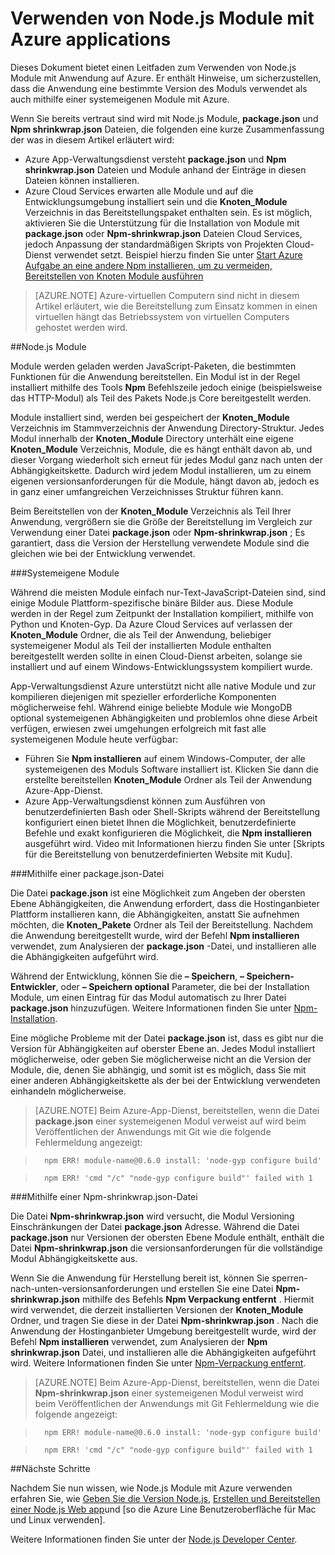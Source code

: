 <properties
    pageTitle="Arbeiten mit Node.js Module"
    description="Erfahren Sie, wie mit Node.js Module entwickelt Azure-App-Verwaltungsdienst oder Cloud Services verwenden."
    services=""
    documentationCenter="nodejs"
    authors="rmcmurray"
    manager="wpickett"
    editor=""/>

<tags
    ms.service="multiple"
    ms.workload="na"
    ms.tgt_pltfrm="na"
    ms.devlang="nodejs"
    ms.topic="article"
    ms.date="08/11/2016"
    ms.author="robmcm"/>


# <a name="using-nodejs-modules-with-azure-applications"></a>Verwenden von Node.js Module mit Azure applications

Dieses Dokument bietet einen Leitfaden zum Verwenden von Node.js Module mit Anwendung auf Azure. Er enthält Hinweise, um sicherzustellen, dass die Anwendung eine bestimmte Version des Moduls verwendet als auch mithilfe einer systemeigenen Module mit Azure.

Wenn Sie bereits vertraut sind wird mit Node.js Module, **package.json** und **Npm shrinkwrap.json** Dateien, die folgenden eine kurze Zusammenfassung der was in diesem Artikel erläutert wird:

* Azure App-Verwaltungsdienst versteht **package.json** und **Npm shrinkwrap.json** Dateien und Module anhand der Einträge in diesen Dateien können installieren.
* Azure Cloud Services erwarten alle Module und auf die Entwicklungsumgebung installiert sein und die **Knoten\_Module** Verzeichnis in das Bereitstellungspaket enthalten sein. Es ist möglich, aktivieren Sie die Unterstützung für die Installation von Module mit **package.json** oder **Npm-shrinkwrap.json** Dateien Cloud Services, jedoch Anpassung der standardmäßigen Skripts von Projekten Cloud-Dienst verwendet setzt. Beispiel hierzu finden Sie unter [Start Azure Aufgabe an eine andere Npm installieren, um zu vermeiden, Bereitstellen von Knoten Module ausführen](https://github.com/woloski/nodeonazure-blog/blob/master/articles/startup-task-to-run-npm-in-azure.markdown)

> [AZURE.NOTE] Azure-virtuellen Computern sind nicht in diesem Artikel erläutert, wie die Bereitstellung zum Einsatz kommen in einen virtuellen hängt das Betriebssystem von virtuellen Computers gehostet werden wird.

##<a name="nodejs-modules"></a>Node.js Module

Module werden geladen werden JavaScript-Paketen, die bestimmten Funktionen für die Anwendung bereitstellen. Ein Modul ist in der Regel installiert mithilfe des Tools **Npm** Befehlszeile jedoch einige (beispielsweise das HTTP-Modul) als Teil des Pakets Node.js Core bereitgestellt werden.

Module installiert sind, werden bei gespeichert der **Knoten\_Module** Verzeichnis im Stammverzeichnis der Anwendung Directory-Struktur. Jedes Modul innerhalb der **Knoten\_Module** Directory unterhält eine eigene **Knoten\_Module** Verzeichnis, Module, die es hängt enthält davon ab, und dieser Vorgang wiederholt sich erneut für jedes Modul ganz nach unten der Abhängigkeitskette. Dadurch wird jedem Modul installieren, um zu einem eigenen versionsanforderungen für die Module, hängt davon ab, jedoch es in ganz einer umfangreichen Verzeichnisses Struktur führen kann.

Beim Bereitstellen von der **Knoten\_Module** Verzeichnis als Teil Ihrer Anwendung, vergrößern sie die Größe der Bereitstellung im Vergleich zur Verwendung einer Datei **package.json** oder **Npm-shrinkwrap.json** ; Es garantiert, dass die Version der Herstellung verwendete Module sind die gleichen wie bei der Entwicklung verwendet.

###<a name="native-modules"></a>Systemeigene Module

Während die meisten Module einfach nur-Text-JavaScript-Dateien sind, sind einige Module Plattform-spezifische binäre Bilder aus. Diese Module werden in der Regel zum Zeitpunkt der Installation kompiliert, mithilfe von Python und Knoten-Gyp. Da Azure Cloud Services auf verlassen der **Knoten\_Module** Ordner, die als Teil der Anwendung, beliebiger systemeigener Modul als Teil der installierten Module enthalten bereitgestellt werden sollte in einen Cloud-Dienst arbeiten, solange sie installiert und auf einem Windows-Entwicklungssystem kompiliert wurde.

App-Verwaltungsdienst Azure unterstützt nicht alle native Module und zur kompilieren diejenigen mit spezieller erforderliche Komponenten möglicherweise fehl. Während einige beliebte Module wie MongoDB optional systemeigenen Abhängigkeiten und problemlos ohne diese Arbeit verfügen, erwiesen zwei umgehungen erfolgreich mit fast alle systemeigenen Module heute verfügbar:

* Führen Sie **Npm installieren** auf einem Windows-Computer, der alle systemeigenen des Moduls Software installiert ist. Klicken Sie dann die erstellte bereitstellen **Knoten\_Module** Ordner als Teil der Anwendung Azure-App-Dienst.
* Azure App-Verwaltungsdienst können zum Ausführen von benutzerdefinierten Bash oder Shell-Skripts während der Bereitstellung konfiguriert einen bietet Ihnen die Möglichkeit, benutzerdefinierte Befehle und exakt konfigurieren die Möglichkeit, die **Npm installieren** ausgeführt wird. Video mit Informationen hierzu finden Sie unter [Skripts für die Bereitstellung von benutzerdefinierten Website mit Kudu].

###<a name="using-a-packagejson-file"></a>Mithilfe einer package.json-Datei

Die Datei **package.json** ist eine Möglichkeit zum Angeben der obersten Ebene Abhängigkeiten, die Anwendung erfordert, dass die Hostinganbieter Plattform installieren kann, die Abhängigkeiten, anstatt Sie aufnehmen möchten, die **Knoten\_Pakete** Ordner als Teil der Bereitstellung. Nachdem die Anwendung bereitgestellt wurde, wird der Befehl **Npm installieren** verwendet, zum Analysieren der **package.json** -Datei, und installieren alle die Abhängigkeiten aufgeführt wird.

Während der Entwicklung, können Sie die **– Speichern**, **– Speichern-Entwickler**, oder **– Speichern optional** Parameter, die bei der Installation Module, um einen Eintrag für das Modul automatisch zu Ihrer Datei **package.json** hinzuzufügen. Weitere Informationen finden Sie unter [Npm-Installation](https://docs.npmjs.com/cli/install).

Eine mögliche Probleme mit der Datei **package.json** ist, dass es gibt nur die Version für Abhängigkeiten auf oberster Ebene an. Jedes Modul installiert möglicherweise, oder geben Sie möglicherweise nicht an die Version der Module, die, denen Sie abhängig, und somit ist es möglich, dass Sie mit einer anderen Abhängigkeitskette als der bei der Entwicklung verwendeten einhandeln möglicherweise.

> [AZURE.NOTE]
> Beim Azure-App-Dienst, bereitstellen, wenn die Datei <b>package.json</b> einer systemeigenen Modul verweist auf wird beim Veröffentlichen der Anwendungs mit Git wie die folgende Fehlermeldung angezeigt:

>       npm ERR! module-name@0.6.0 install: 'node-gyp configure build'

>       npm ERR! 'cmd "/c" "node-gyp configure build"' failed with 1


###<a name="using-a-npm-shrinkwrapjson-file"></a>Mithilfe einer Npm-shrinkwrap.json-Datei

Die Datei **Npm-shrinkwrap.json** wird versucht, die Modul Versioning Einschränkungen der Datei **package.json** Adresse. Während die Datei **package.json** nur Versionen der obersten Ebene Module enthält, enthält die Datei **Npm-shrinkwrap.json** die versionsanforderungen für die vollständige Modul Abhängigkeitskette aus.

Wenn Sie die Anwendung für Herstellung bereit ist, können Sie sperren-nach-unten-versionsanforderungen und erstellen Sie eine Datei **Npm-shrinkwrap.json** mithilfe des Befehls **Npm Verpackung entfernt** . Hiermit wird verwendet, die derzeit installierten Versionen der **Knoten\_Module** Ordner, und tragen Sie diese in der Datei **Npm-shrinkwrap.json** . Nach die Anwendung der Hostinganbieter Umgebung bereitgestellt wurde, wird der Befehl **Npm installieren** verwendet, zum Analysieren der **Npm shrinkwrap.json** Datei, und installieren alle die Abhängigkeiten aufgeführt wird. Weitere Informationen finden Sie unter [Npm-Verpackung entfernt](https://docs.npmjs.com/cli/shrinkwrap).

> [AZURE.NOTE]
>Beim Azure-App-Dienst, bereitstellen, wenn die Datei <b>Npm-shrinkwrap.json</b> einer systemeigenen Modul verweist wird beim Veröffentlichen der Anwendungs mit Git Fehlermeldung wie die folgende angezeigt:

>       npm ERR! module-name@0.6.0 install: 'node-gyp configure build'

>       npm ERR! 'cmd "/c" "node-gyp configure build"' failed with 1


##<a name="next-steps"></a>Nächste Schritte

Nachdem Sie nun wissen, wie Node.js Module mit Azure verwenden erfahren Sie, wie [Geben Sie die Version Node.js], [Erstellen und Bereitstellen einer Node.js Web app]und [so die Azure Line Benutzeroberfläche für Mac und Linux verwenden].

Weitere Informationen finden Sie unter der [Node.js Developer Center](/develop/nodejs/).

[Geben Sie die Version Node.js]: nodejs-specify-node-version-azure-apps.md
[So verwenden Sie die Azure Line Benutzeroberfläche für Mac und Linux]: xplat-cli-install.md
[Erstellen und Bereitstellen einer Node.js Web app]: web-sites-nodejs-develop-deploy-mac.md
[Node.js Web Application with Storage on MongoDB (MongoLab)]: store-mongolab-web-sites-nodejs-store-data-mongodb.md
[Build and deploy a Node.js application to an Azure Cloud Service]: cloud-services-nodejs-develop-deploy-app.md
[Benutzerdefinierte Website Bereitstellungsskripts mit Kudu]: /documentation/videos/custom-web-site-deployment-scripts-with-kudu/
